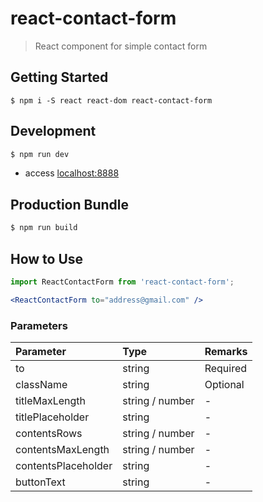 # react-contact-form
> React component for simple contact form

## Getting Started
```
$ npm i -S react react-dom react-contact-form
```

## Development
```sh
$ npm run dev
```

- access [localhost:8888](http://localhost:8888)

## Production Bundle
```sh
$ npm run build
```

## How to Use
```jsx
import ReactContactForm from 'react-contact-form';

<ReactContactForm to="address@gmail.com" />
```

### Parameters
| Parameter           | Type            | Remarks         |
|:--------------------|:----------------|:----------------|
| to                  | string          | Required        |
| className           | string          | Optional        |
| titleMaxLength      | string / number | -               |
| titlePlaceholder    | string          | -               |
| contentsRows        | string / number | -               |
| contentsMaxLength   | string / number | -               |
| contentsPlaceholder | string          | -               |
| buttonText          | string          | -               |
